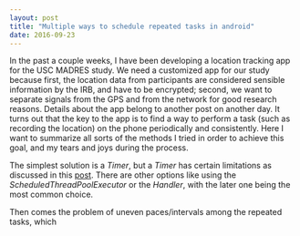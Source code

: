 ```yaml
---
layout: post
title: "Multiple ways to schedule repeated tasks in android"
date: 2016-09-23
---
```


In the past a couple weeks, I have been developing a location tracking app for the USC MADRES study. We need a customized app for our study because first, the location data from participants are considered sensible information by the IRB, and have to be encrypted; second, we want to separate signals from the GPS and from the network for good research reasons. Details about the app belong to another post on another day. It turns out that the key to the app is to find a way to perform a task (such as recording the location) on the phone periodically and consistently. Here I want to summarize all sorts of the methods I tried in order to achieve this goal, and my tears and joys during the process.

The simplest solution is a *Timer*, but a *Timer* has certain limitations as discussed in this [post](http://stackoverflow.com/a/18606091/5120702). There are other options like using the *ScheduledThreadPoolExecutor* or the *Handler*, with the later one being the most common choice.

Then comes the problem of uneven paces/intervals among the repeated tasks, which 
